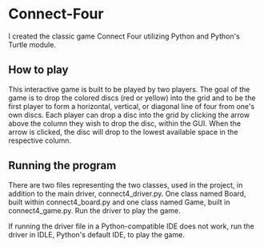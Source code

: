 # Connect-Four

I created the classic game Connect Four utilizing Python and Python's Turtle module. 

## How to play

This interactive game is built to be played by two players. The goal of the game is to drop the colored discs (red or yellow) into the grid and to be the first player to form a horizontal, vertical, or diagonal line of four from one's own discs. Each player can drop a disc into the grid by clicking the arrow above the column they wish to drop the disc, within the GUI. When the arrow is clicked, the disc will drop to the lowest available space in the respective column.

## Running the program

There are two files representing the two classes, used in the project, in addition to the main driver, connect4_driver.py. One class named Board, built within connect4_board.py and one class named Game, built in connect4_game.py. Run the driver to play the game.

If running the driver file in a Python-compatible IDE does not work, run the driver in IDLE, Python's default IDE, to play the game.
